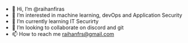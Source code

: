 - 👋 Hi, I’m @raihanfiras
- 👀 I’m interested in machine learning, devOps and Application Security
- 🌱 I’m currently learning IT Securirty
- 💞️ I’m looking to collaborate on discord and git
- 📫 How to reach me raihanfrs@gmail.com

<!---
raihanfiras/raihanfiras is a ✨ special ✨ repository because its `README.md` (this file) appears on your GitHub profile.
You can click the Preview link to take a look at your changes.
--->
